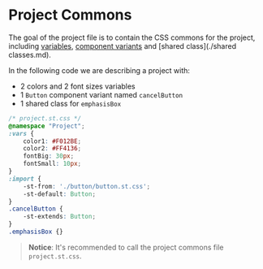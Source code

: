 # Project Commons

The goal of the project file is to contain the CSS commons for the project, including [variables](../references/variables.md), [component variants](./component-variants.md) and [shared class](./shared classes.md).

In the following code we are describing a project with:
 * 2 colors and 2 font sizes variables 
 * 1 `Button` component variant named `cancelButton` 
 * 1 shared class for `emphasisBox`

```css
/* project.st.css */
@namespace "Project";
:vars {
    color1: #F012BE;
    color2: #FF4136;
    fontBig: 30px;
    fontSmall: 10px;
}
:import {
    -st-from: './button/button.st.css';
    -st-default: Button;
}
.cancelButton {
    -st-extends: Button;
}
.emphasisBox {}
```

> **Notice**:
> It's recommended to call the project commons file `project.st.css`.